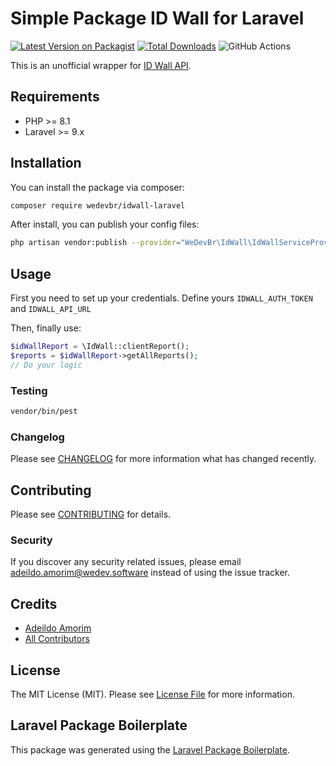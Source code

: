# Simple Package ID Wall for Laravel

[![Latest Version on Packagist](https://img.shields.io/packagist/v/wedevbr/idwall-laravel.svg?style=flat-square)](https://packagist.org/packages/wedevbr/idwall-laravel)
[![Total Downloads](https://img.shields.io/packagist/dt/wedevbr/idwall-laravel.svg?style=flat-square)](https://packagist.org/packages/wedevbr/idwall-laravel)
![GitHub Actions](https://github.com/wedevBr/idwall-bankly/actions/workflows/laravel.yml/badge.svg)

This is an unofficial wrapper for [ID Wall API](https://idwall.co).

## Requirements
- PHP >= 8.1
- Laravel >= 9.x

## Installation

You can install the package via composer:

```bash
composer require wedevbr/idwall-laravel
```

After install, you can publish your config files:

```bash
php artisan vendor:publish --provider="WeDevBr\IdWall\IdWallServiceProvider"
```
## Usage
First you need to set up your credentials. Define yours `IDWALL_AUTH_TOKEN` and `IDWALL_API_URL`

Then, finally use:
```php
$idWallReport = \IdWall::clientReport();
$reports = $idWallReport->getAllReports();
// Do your logic
```

### Testing

```bash
vendor/bin/pest
```

### Changelog

Please see [CHANGELOG](CHANGELOG.md) for more information what has changed recently.

## Contributing

Please see [CONTRIBUTING](CONTRIBUTING.md) for details.

### Security

If you discover any security related issues, please email adeildo.amorim@wedev.software instead of using the issue tracker.

## Credits

-   [Adeildo Amorim](https://github.com/wedevbr)
-   [All Contributors](../../contributors)

## License

The MIT License (MIT). Please see [License File](LICENSE.md) for more information.

## Laravel Package Boilerplate

This package was generated using the [Laravel Package Boilerplate](https://laravelpackageboilerplate.com).
